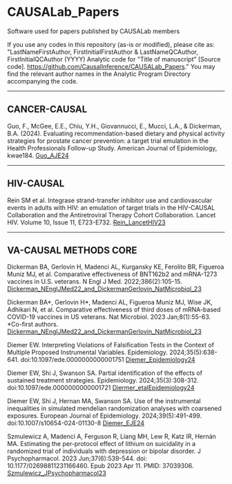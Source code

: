 ﻿# CAUSALab_Papers
Software used for papers published by CAUSALab members

If you use any codes in this repository (as-is or modified), please cite as: "LastNameFirstAuthor, FirstInitialFirstAuthor & LastNameQCAuthor, 
FirstInitialQCAuthor (YYYY) Analytic code for "Title of manuscript" [Source code]. https://github.com/CausalInference/CAUSALab_Papers." 
You may find the relevant author names in the Analytic Program Directory accompanying the code.

************************************************************************

## CANCER-CAUSAL
Guo, F., McGee, E.E., Chiu, Y.H., Giovannucci, E., Mucci, L.A., & Dickerman, B.A. (2024). Evaluating recommendation-based dietary and physical activity strategies for prostate cancer prevention: a target trial emulation in the Health Professionals Follow-up Study. American Journal of Epidemiology, kwae184.
[Guo_AJE24](Guo_AJE24)

*************************************************************************

## HIV-CAUSAL
Rein SM et al. Integrase strand-transfer inhibitor use and cardiovascular events in adults with HIV: an emulation of target trials in the HIV-CAUSAL Collaboration and the Antiretroviral Therapy Cohort Collaboration. Lancet HIV. Volume 10, Issue 11, E723-E732. [Rein_LancetHIV23](Rein_LancetHIV23)

************************************************************************
## VA-CAUSAL METHODS CORE
Dickerman BA, Gerlovin H, Madenci AL, Kurgansky KE, Ferolito BR, Figueroa Muniz MJ, et al. Comparative effectiveness of BNT162b2 and mRNA-1273 vaccines in U.S. veterans. N Engl J Med. 2022;386(2):105-15. [Dickerman_NEnglJMed22_and_DickermanGerlovin_NatMicrobiol_23](Dickerman_NEnglJMed22_and_DickermanGerlovin_NatMicrobiol_23)

Dickerman BA*, Gerlovin H*, Madenci AL, Figueroa Muniz MJ, Wise JK, Adhikari N, et al. Comparative effectiveness of third doses of mRNA-based COVID-19 vaccines in US veterans. Nat Microbiol. 2023 Jan;8(1):55-63. *Co-first authors. [Dickerman_NEnglJMed22_and_DickermanGerlovin_NatMicrobiol_23](Dickerman_NEnglJMed22_and_DickermanGerlovin_NatMicrobiol_23)

Diemer EW. Interpreting Violations of Falsification Tests in the Context of Multiple Proposed Instrumental Variables. Epidemiology. 2024;35(5):638-641. doi:10.1097/ede.0000000000001751 [Diemer_Epidemiology24](Diemer_Epidemiology24)

Diemer EW, Shi J, Swanson SA. Partial identification of the effects of sustained treatment strategies. Epidemiology. 2024;35(3):308-312. doi:10.1097/ede.0000000000001721 [Diermer_etalEpidemiology24](Diermer_etalEpidemiology24)

Diemer EW, Shi J, Hernan MA, Swanson SA. Use of the instrumental inequalities in simulated mendelian randomization analyses with coarsened exposures. European Journal of Epidemiology. 2024;39(5):491-499. doi:10.1007/s10654-024-01130-8 [Diemer_EJE24](Diemer_EJE24)

Szmulewicz A, Madenci A, Ferguson R, Liang MH, Lew R, Katz IR, Hernán MA. Estimating the per-protocol effect of lithium on suicidality in a randomized trial of individuals with depression or bipolar disorder. J Psychopharmacol. 2023 Jun;37(6):539-544. doi: 10.1177/02698811231166460. Epub 2023 Apr 11. PMID: 37039306. [Szmulewicz_JPsychopharmacol23](Szmulewicz_JPsychopharmacol23)


